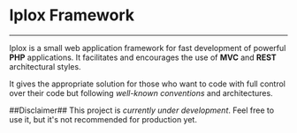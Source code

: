 
# Iplox Framework
-----------

Iplox is a small web application framework for fast development of powerful **PHP** applications. It facilitates and encourages the use of **MVC** and **REST** architectural styles. 

It gives the appropriate solution for those who want to code with full control over their code but following *well-known conventions* and architectures.

##Disclaimer##
This project is *currently under development*. Feel free to use it, but it's not recommended for production yet.



